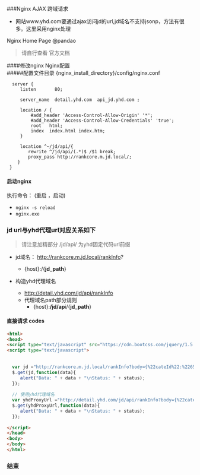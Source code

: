 
 
###Nginx AJAX 跨域请求

-  网站www.yhd.com要通过ajax访问jd的url,jd域名不支持jsonp，方法有很多。这里采用nginx处理
 
[anchor-id]: http://nginx.org/en/

Nginx Home  Page  @pandao

> 请自行查看 官方文档




####修改nginx  Nginx配置   
#####配置文件目录  {nginx_install_directory}/config/nginx.conf 


      server {
         listen       80;
         
         server_name  detail.yhd.com  api_jd.yhd.com ;

         location / {
		     #add_header 'Access-Control-Allow-Origin' '*';
			 #add_header 'Access-Control-Allow-Credentials' 'true';
             root   html;
             index  index.html index.htm;
         }
		 
		 location ^~/jd/api/{
			rewrite ^/jd/api/(.*)$ /$1 break;
			proxy_pass http://rankcore.m.jd.local/;
		}
     }
 

#### 启动nginx

执行命令： (重启 ，启动)
+ `nginx -s reload`
+  `nginx.exe`

###  jd url与yhd代理url对应关系如下　
>请注意加精部分  /jd/api/  为yhd固定代码url前缀
  
+ jd域名：  http://rankcore.m.jd.local/rankInfo?
   +   {host}:/{**jd_path**}
   
+ 构造yhd代理域名
    + http://detail.yhd.com/jd/api/rankInfo
    + 代理域名path部分规则
	  + {host}:**/jd/ap**i/{**jd_path**}


#### 直接请求 codes

```html
<html>
<head>
<script type="text/javascript" src="https://cdn.bootcss.com/jquery/1.5.1/jquery.js"></script>
<script type="text/javascript">
  
  
  var jd ="http://rankcore.m.jd.local/rankInfo?body={%22cateId%22:%22655%22,%22provinceId%22:%221%22,%22time%22:%221DAY%22,%22rankId%22:%22rank3001%22}&clientVersion=6.2.0&build=38335&client=apple&d_brand=Xiaomi&d_model=RedmiNote2&osVersion=5.0.2&screen=1920*1080&partner=test&uuid=869043021004155-fc64bab32c82&area=12_904_905_50601&networkType=wifi&pin=txjjzyzqbx"
  $.get(jd,function(data){
     alert("Data: " + data + "\nStatus: " + status);
  });
   
  // 使用yhd代理域名  
  var yhdProxyUrl ="http://detail.yhd.com/jd/api/rankInfo?body={%22cateId%22:%22655%22,%22provinceId%22:%221%22,%22time%22:%221DAY%22,%22rankId%22:%22rank3001%22}&clientVersion=6.2.0&build=38335&client=apple&d_brand=Xiaomi&d_model=RedmiNote2&osVersion=5.0.2&screen=1920*1080&partner=test&uuid=869043021004155-fc64bab32c82&area=12_904_905_50601&networkType=wifi&pin=txjjzyzqbx"
  $.get(yhdProxyUrl,function(data){
     alert("Data: " + data + "\nStatus: " + status);
  });
 
</script>
</head>
<body>
</body>
</html>
```


 

### 结束